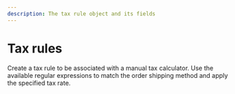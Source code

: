 ```yaml
---
description: The tax rule object and its fields
---
```


# Tax rules

Create a tax rule to be associated with a manual tax calculator. Use the available regular expressions to match the order shipping method and apply the specified tax rate.

